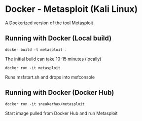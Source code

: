 # Docker - Metasploit (Kali Linux)

A Dockerized version of the tool Metasploit

## Running with Docker (Local build)

```
docker build -t metasploit .
```

The initial build can take 10-15 minutes (locally)

```
docker run -it metasploit
```

Runs msfstart.sh and drops into msfconsole

## Running with Docker (Docker Hub)

```
docker run -it sneakerhax/metasploit
```

Start image pulled from Docker Hub and run Metasploit
